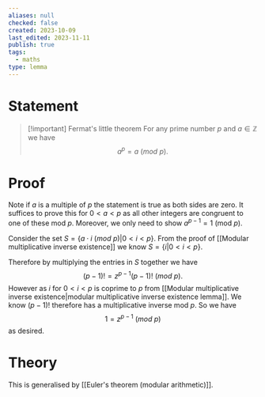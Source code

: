 ```yaml
---
aliases: null
checked: false
created: 2023-10-09
last_edited: 2023-11-11
publish: true
tags:
  - maths
type: lemma
---
```

# Statement

>[!important] Fermat's little theorem
>For any prime number $p$ and $a \in \mathbb{Z}$ we have
>$$a^p = a \ (mod \ p).$$

# Proof

Note if $a$ is a multiple of $p$ the statement is true as both sides are zero. It suffices to prove this for $0 < a < p$ as all other integers are congruent to one of these mod $p$. Moreover, we only need to show $a^{p-1} = 1$ (mod $p$).

Consider the set $S = \{a \cdot i \ (mod \ p) \vert 0 < i < p\}$. From the proof of [[Modular multiplicative inverse existence]] we know $S = \{i \vert 0 < i < p\}$.

Therefore by multiplying the entries in $S$ together we have
$$ (p-1)! = z^{p-1} (p-1)! \ (mod \ p).$$
However as $i$ for $0 < i < p$ is coprime to $p$ from [[Modular multiplicative inverse existence|modular multiplicative inverse existence lemma]]. We know $(p-1)!$ therefore has a multiplicative inverse mod $p$. So we have
$$ 1 = z^{p-1} \ (mod \ p)$$
as desired.

# Theory

This is generalised by [[Euler's theorem (modular arithmetic)]].

